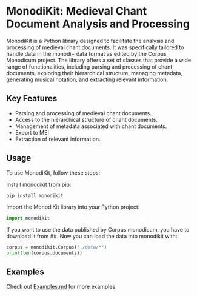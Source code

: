 # MonodiKit: Medieval Chant Document Analysis and Processing
MonodiKit is a Python library designed to facilitate the analysis 
and processing of medieval chant documents. It was specifically 
tailored to handle data in the monodi+ data format as edited 
by the Corpus Monodicum project. 
The library offers a set of classes that 
provide a wide range of functionalities, 
including parsing and processing of chant documents, 
exploring their hierarchical structure, 
managing metadata, generating musical notation, 
and extracting relevant information.

## Key Features
* Parsing and processing of medieval chant documents.
* Access to the hierarchical structure of chant documents.
* Management of metadata associated with chant documents.
* Export to MEI
* Extraction of relevant information.

## Usage
To use MonodiKit, follow these steps:

Install monodikit from pip:

```bash
pip install monodikit
```
Import the MonodiKit library into your Python project:

```python
import monodikit
```

If you want to use the data published by Corpus monodicum, you have to download it from ##.
Now you can load the data into monodikit with:
```python
corpus = monodikit.Corpus("./data/*")
print(len(corpus.documents))
```

## Examples
Check out [Examples.md](https://github.com/timeipert/) for more examples.